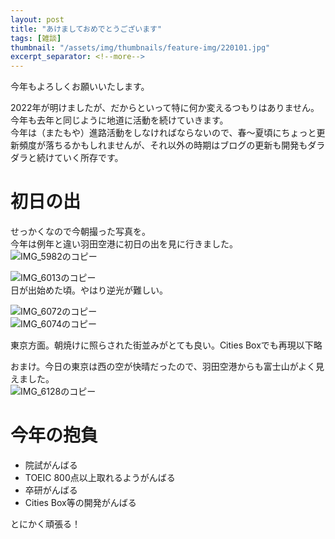 ```yaml
---
layout: post
title: "あけましておめでとうございます"
tags: [雑談]
thumbnail: "/assets/img/thumbnails/feature-img/220101.jpg"
excerpt_separator: <!--more-->
---
```


今年もよろしくお願いいたします。  

2022年が明けましたが、だからといって特に何か変えるつもりはありません。今年も去年と同じように地道に活動を続けていきます。  
今年は（またもや）進路活動をしなければならないので、春〜夏頃にちょっと更新頻度が落ちるかもしれませんが、それ以外の時期はブログの更新も開発もダラダラと続けていく所存です。

<!--more-->  

# 初日の出

せっかくなので今朝撮った写真を。  
今年は例年と違い羽田空港に初日の出を見に行きました。  
![IMG_5982のコピー](../../../assets/img/post/IMG_5982.jpg) 

![IMG_6013のコピー](../../../assets/img/post/IMG_6013.jpg)  
日が出始めた頃。やはり逆光が難しい。  

  

![IMG_6072のコピー](../../../assets/img/post/IMG_6072.jpg)  
![IMG_6074のコピー](../../../assets/img/post/IMG_6074.jpg)  

東京方面。朝焼けに照らされた街並みがとても良い。Cities Boxでも再現以下略  

おまけ。今日の東京は西の空が快晴だったので、羽田空港からも富士山がよく見えました。  
![IMG_6128のコピー](../../../assets/img/post/IMG_6128.jpg)  

# 今年の抱負

- 院試がんばる
- TOEIC 800点以上取れるようがんばる
- 卒研がんばる
- Cities Box等の開発がんばる

とにかく頑張る！
